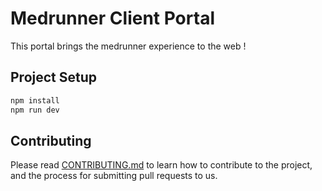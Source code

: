# Medrunner Client Portal

This portal brings the medrunner experience to the web !

## Project Setup

```sh
npm install
npm run dev
```

## Contributing

Please read [CONTRIBUTING.md](CONTRIBUTING.md) to learn how to contribute to the project, and the process for submitting pull requests to us.
